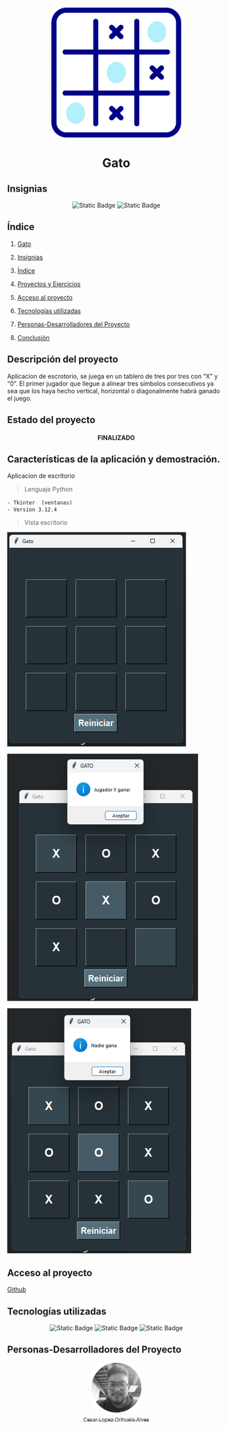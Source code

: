 <p align="center">
<img src="./img/gato.png"
 width="300">
</p>

<h1 align="center" id="gato">Gato</h1>

## Insignias

<section align="center">

![Static Badge](https://img.shields.io/badge/Practica-Tkinter-yellow)
![Static Badge](https://img.shields.io/badge/Plataforma-YouTube-red)

</section>

## Índice

1. [Gato](#gato)

2. [Insignias](#insignias)

3. [Índice](#índice)

4. [Proyectos y Ejercicios](#descripción-del-proyecto)

5. [Acceso al proyecto](#acceso-proyecto)

6. [Tecnologías utilizadas](#tecnologías-utilizadas)

7. [Personas-Desarrolladores del Proyecto](#personas-desarrolladores)

8. [Conclusión](#conclusión)

## Descripción del proyecto

Aplicacion de escrotorio, se juega en un tablero de tres por tres con “X” y “0”. El primer jugador que llegue a alinear tres símbolos consecutivos ya sea que los haya hecho vertical, horizontal o diagonalmente habrá ganado el juego.

## Estado del proyecto

<h4 align="center">
FINALIZADO
</h4>

## Características de la aplicación y demostración.

Aplicacion de escritorio

> Lenguaje Python

    - Tkinter  (ventanas)
    - Version 3.12.4

> Vista escritorio

![alt text](img/image.png)

![alt text](img/image1.png)

![alt text](img/image2.png)

## Acceso al proyecto

[Github](https://github.com/Chinicuil87/programacionpython/tree/main/gato)

## Tecnologías utilizadas

<section align="center">

![Static Badge](https://img.shields.io/badge/IDE-VSC-blue)
![Static Badge](https://img.shields.io/badge/LENGUAJE-PYTHON-yellow)
![Static Badge](https://img.shields.io/badge/PYTHON-3.12-red)

</section>

## Personas-Desarrolladores del Proyecto

<section align="center">

[<img src="./img/chinicuil.png" width=115><br><sub>Cesar Lopez Orihuela Alves</sub>](https://github.com/Chinicuil87)

</section>
